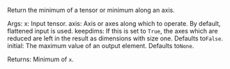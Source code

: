 Return the minimum of a tensor or minimum along an axis.

Args:
    x: Input tensor.
    axis: Axis or axes along which to operate. By default, flattened input
        is used.
    keepdims: If this is set to `True`, the axes which are reduced are left
        in the result as dimensions with size one. Defaults to`False`.
    initial: The maximum value of an output element. Defaults to`None`.

Returns:
    Minimum of `x`.
